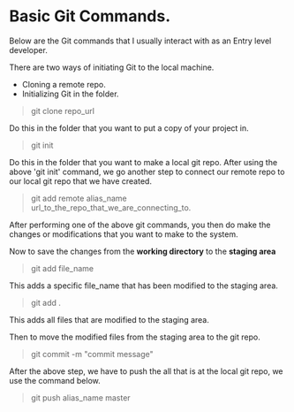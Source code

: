 # Basic Git Commands.
Below are the Git commands that I usually interact with as an Entry level developer.


There are two ways of initiating Git to the local machine.
- Cloning a remote repo.
- Initializing Git in the folder.

>git clone repo_url

Do this in the folder that you want to put a copy of your project in.
>git init

Do this in the folder that you want to make a local git repo.
After using the above 'git init' command, we go another step to connect our remote repo to our local git repo that we have created.
>git add remote alias_name url_to_the_repo_that_we_are_connecting_to.

After performing one of the above git commands, you then do make the changes or modifications that you want to make to the system.

Now to save the changes from the **working directory** to the **staging area**
>git add file_name

This adds a specific file_name that has been modified to the staging area.

>git add .

This adds all files that are modified to the staging area.

Then to move the modified files from the staging area to the git repo.
>git commit -m "commit message"

After the above step, we have to push the all that is at the local git repo, we use the command below.
>git push alias_name master
